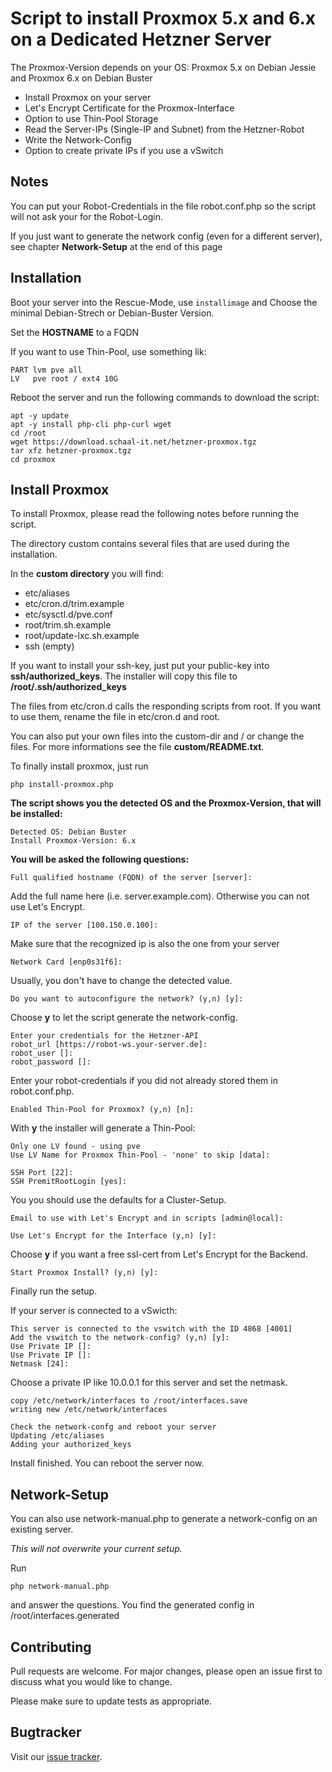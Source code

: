 # Script to install Proxmox 5.x and 6.x on a Dedicated Hetzner Server

The Proxmox-Version depends on your OS:
Proxmox 5.x on Debian Jessie and Proxmox 6.x on Debian Buster

- Install Proxmox on your server 
- Let's Encrypt Certificate for the Proxmox-Interface
- Option to use Thin-Pool Storage
- Read the Server-IPs (Single-IP and Subnet) from the Hetzner-Robot
- Write the Network-Config 
- Option to create private IPs if you use a vSwitch

## Notes
You can put your Robot-Credentials in the file robot.conf.php so the script will not ask your for the Robot-Login.

If you just want to generate the network config (even for a different server), see chapter **Network-Setup** at the end of this page

## Installation
Boot your server into the Rescue-Mode, use `installimage` and Choose the minimal Debian-Strech or Debian-Buster Version.

Set the **HOSTNAME** to a FQDN

If you want to use Thin-Pool, use something lik:
```
PART lvm pve all
LV   pve root / ext4 10G
```

Reboot the server and run the following commands to download the script:
```
apt -y update
apt -y install php-cli php-curl wget
cd /root
wget https://download.schaal-it.net/hetzner-proxmox.tgz
tar xfz hetzner-proxmox.tgz
cd proxmox
```

## Install Proxmox

To install Proxmox, please read the following notes before running the script.

The directory custom contains several files that are used during the installation. 

In the **custom directory** you will find:
*  etc/aliases
*  etc/cron.d/trim.example
*  etc/sysctl.d/pve.conf
*  root/trim.sh.example
*  root/update-lxc.sh.example
*  ssh (empty)

If you want to install your ssh-key, just put your public-key into **ssh/authorized_keys**. The installer will copy this file to **/root/.ssh/authorized_keys**

The files from etc/cron.d calls the responding scripts from root. If you want to use them, rename the file in etc/cron.d and root. 

You can also put your own files into the custom-dir and / or change the files. For more informations see the file **custom/README.txt**.

To finally install proxmox, just run

```
php install-proxmox.php
```

**The script shows you the detected OS and the Proxmox-Version, that will be installed:**
```
Detected OS: Debian Buster
Install Proxmox-Version: 6.x
```

**You will be asked the following questions:**

```
Full qualified hostname (FQDN) of the server [server]:
```
Add the full name here (i.e. server.example.com). Otherwise you can not use Let's Encrypt.

```
IP of the server [100.150.0.100]:
```
Make sure that the recognized ip is also the one from your server

```
Network Card [enp0s31f6]:
```
Usually, you don't have to change the detected value.

```
Do you want to autoconfigure the network? (y,n) [y]:
```
Choose **y** to let the script generate the network-config.

```
Enter your credentials for the Hetzner-API
robot_url [https://robot-ws.your-server.de]:
robot_user []: 
robot_password []:
```

Enter your robot-credentials if you did not already stored them in robot.conf.php.

```
Enabled Thin-Pool for Proxmox? (y,n) [n]:
```

With **y** the installer will generate a Thin-Pool:

```
Only one LV found - using pve
Use LV Name for Proxmox Thin-Pool - 'none' to skip [data]:
```

```
SSH Port [22]:
SSH PremitRootLogin [yes]:
```

You you should use the defaults for a Cluster-Setup.

```
Email to use with Let's Encrypt and in scripts [admin@local]:
```

```
Use Let's Encrypt for the Interface (y,n) [y]:
```

Choose **y** if you want a free ssl-cert from Let's Encrypt for the Backend.


```
Start Proxmox Install? (y,n) [y]:
```

Finally run the setup.


If your server is connected to a vSwicth:
```
This server is connected to the vswitch with the ID 4868 [4001]
Add the vswitch to the network-config? (y,n) [y]:
Use Private IP []:
Use Private IP []: 
Netmask [24]:
```
Choose a private IP like 10.0.0.1 for this server and set the netmask.

```
copy /etc/network/interfaces to /root/interfaces.save
writing new /etc/network/interfaces

Check the network-confg and reboot your server
Updating /etc/aliases
Adding your authorized_keys
```

Install finished. You can reboot the server now.

## Network-Setup
You can also use network-manual.php to generate a network-config on an existing server. 

*This will not overwrite your current setup.*

Run

```
php network-manual.php
```

and answer the questions. You find the generated config in /root/interfaces.generated


## Contributing
Pull requests are welcome. For major changes, please open an issue first to discuss what you would like to change.

Please make sure to update tests as appropriate.

## Bugtracker
Visit our [issue tracker](https://git.schaal-it.com/florian/proxmox/issues).
